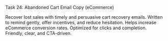 Task 24: Abandoned Cart Email Copy (eCommerce)

Recover lost sales with timely and persuasive cart recovery emails. Written to remind gently, offer incentives, and reduce hesitation. Helps increase eCommerce conversion rates. Optimized for clicks and completion. Friendly, clear, and CTA-driven.
